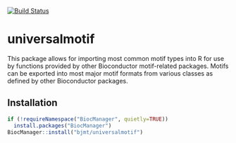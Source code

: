 [![Build Status](https://travis-ci.org/bjmt/universalmotif.svg?branch=master)](https://travis-ci.org/bjmt/universalmotif)
# universalmotif #

This package allows for importing most common motif types into R for use by
functions provided by other Bioconductor motif-related packages. Motifs can be 
exported into most major motif formats from various classes as defined by other
Bioconductor packages.

## Installation ##

```r
if (!requireNamespace("BiocManager", quietly=TRUE))
  install.packages("BiocManager")
BiocManager::install("bjmt/universalmotif")
```

